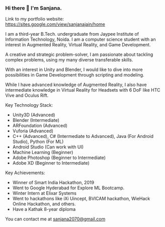 ### Hi there 👋 I'm Sanjana.



Link to my portfolio website: https://sites.google.com/view/sanjanajain/home

I am a third-year B.Tech. undergraduate from Jaypee Institute of Information Technology, Noida. I am a computer science student with an interest in Augmented Reality, Virtual Reality, and Game Development.

A creative and strategic problem-solver, I am passionate about tackling complex problems, using my many diverse transferable skills.

With an interest in Unity and Blender, I would like to dive into more possibilities in Game Development through scripting and modeling.

While I have advanced knowledge of Augmented Reality, I also have intermediate knowledge in Virtual Reality for Headsets with 6 DoF like HTC Vive and Oculus Rift.

Key Technology Stack:
+ Unity3D (Advanced)
+ Blender (Intermediate)
+ ARFoundation (Advanced)
+ Vuforia (Advanced)
+ C++ (Advanced), C# (Intermediate to Advanced), Java (For Android Studio), Python (For ML)
+ Android Studio (Can work with UI)
+ Machine Learning (Beginner)
+ Adobe Photoshop (Beginner to Intermediate)
+ Adobe XD (Beginner to Intermediate)

Key Achievements:
+ Winner of Smart India Hackathon, 2019
+ Went to Google Hyderabad for Explore ML Bootcamp.
+ Winter Intern at Elixar Systems
+ Went to hackathons like iXi Uincept, BVICAM hackathon, WieHack Online Hackathon, and others.
+ Have a Kathak 8-year diploma

You can contact me at sanjana2070@gmail.com

